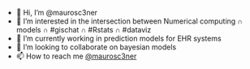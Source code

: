 - 👋 Hi, I’m @maurosc3ner
- 👀 I’m interested in the intersection between Numerical computing ∩ models ∩ #gischat ∩ #Rstats ∩ #dataviz
- 🌱 I’m currently working in prediction models for EHR systems
- 💞️ I’m looking to collaborate on bayesian models
- 📫 How to reach me [@maurosc3ner](https://twitter.com/maurosc3ner)
